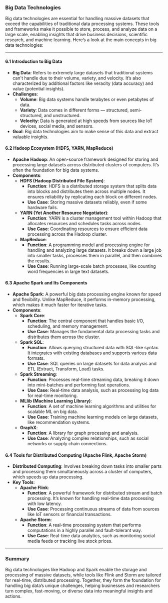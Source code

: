 ### Big Data Technologies

Big data technologies are essential for handling massive datasets that exceed the capabilities of traditional data processing systems. These tools and frameworks make it possible to store, process, and analyze data on a large scale, enabling insights that drive business decisions, scientific research, and machine learning. Here’s a look at the main concepts in big data technologies:

---

#### 6.1 **Introduction to Big Data**
   - **Big Data**: Refers to extremely large datasets that traditional systems can't handle due to their volume, variety, and velocity. It’s also characterized by additional factors like veracity (data accuracy) and value (potential insights).
   - **Challenges**:
      - **Volume**: Big data systems handle terabytes or even petabytes of data.
      - **Variety**: Data comes in different forms — structured, semi-structured, and unstructured.
      - **Velocity**: Data is generated at high speeds from sources like IoT devices, social media, and sensors.
   - **Goal**: Big data technologies aim to make sense of this data and extract valuable insights.

#### 6.2 **Hadoop Ecosystem (HDFS, YARN, MapReduce)**
   - **Apache Hadoop**: An open-source framework designed for storing and processing large datasets across distributed clusters of computers. It’s often the foundation for big data systems.
   - **Components**:
      - **HDFS (Hadoop Distributed File System)**:
         - **Function**: HDFS is a distributed storage system that splits data into blocks and distributes them across multiple nodes. It ensures reliability by replicating each block on different nodes.
         - **Use Case**: Storing massive datasets reliably, even if some hardware fails.
      - **YARN (Yet Another Resource Negotiator)**:
         - **Function**: YARN is a cluster management tool within Hadoop that allocates resources and schedules tasks across nodes.
         - **Use Case**: Coordinating resources to ensure efficient data processing across the Hadoop cluster.
      - **MapReduce**:
         - **Function**: A programming model and processing engine for handling and analyzing large datasets. It breaks down a large job into smaller tasks, processes them in parallel, and then combines the results.
         - **Use Case**: Running large-scale batch processes, like counting word frequencies in large text datasets.

#### 6.3 **Apache Spark and Its Components**
   - **Apache Spark**: A powerful big data processing engine known for speed and flexibility. Unlike MapReduce, it performs in-memory processing, which makes it much faster for iterative tasks.
   - **Components**:
      - **Spark Core**:
         - **Function**: The central component that handles basic I/O, scheduling, and memory management.
         - **Use Case**: Manages the fundamental data processing tasks and distributes them across the cluster.
      - **Spark SQL**:
         - **Function**: Allows querying structured data with SQL-like syntax. It integrates with existing databases and supports various data formats.
         - **Use Case**: SQL queries on large datasets for data analysis and ETL (Extract, Transform, Load) tasks.
      - **Spark Streaming**:
         - **Function**: Processes real-time streaming data, breaking it down into mini-batches and performing fast operations.
         - **Use Case**: Real-time data analysis, such as processing log data for real-time monitoring.
      - **MLlib (Machine Learning Library)**:
         - **Function**: A set of machine learning algorithms and utilities for scalable ML on big data.
         - **Use Case**: Training machine learning models on large datasets, like recommendation systems.
      - **GraphX**:
         - **Function**: A library for graph processing and analysis.
         - **Use Case**: Analyzing complex relationships, such as social networks or supply chain connections.

#### 6.4 **Tools for Distributed Computing (Apache Flink, Apache Storm)**
   - **Distributed Computing**: Involves breaking down tasks into smaller parts and processing them simultaneously across a cluster of computers, which speeds up data processing.
   - **Key Tools**:
      - **Apache Flink**:
         - **Function**: A powerful framework for distributed stream and batch processing. It’s known for handling real-time data processing with low latency.
         - **Use Case**: Processing continuous streams of data from sources like IoT sensors or financial transactions.
      - **Apache Storm**:
         - **Function**: A real-time processing system that performs computations in a highly parallel and fault-tolerant way.
         - **Use Case**: Real-time data analytics, such as monitoring social media feeds or tracking live stock prices.

---

### Summary
Big data technologies like Hadoop and Spark enable the storage and processing of massive datasets, while tools like Flink and Storm are tailored for real-time, distributed processing. Together, they form the foundation for handling big data’s unique challenges, helping businesses and researchers turn complex, fast-moving, or diverse data into meaningful insights and actions.